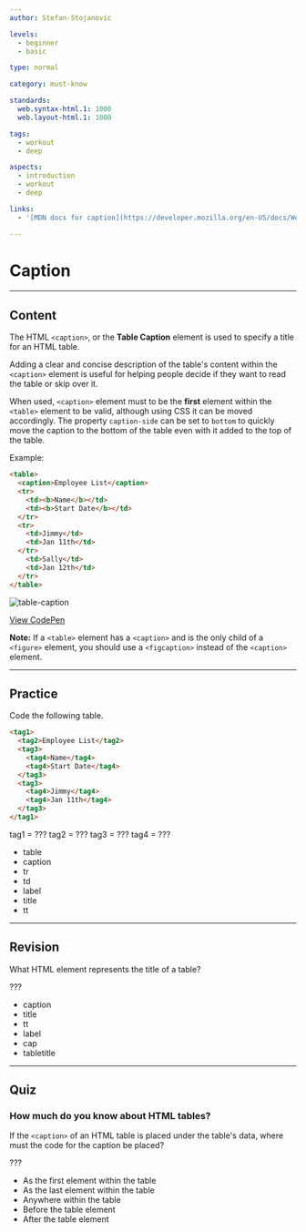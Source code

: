 ```yaml
---
author: Stefan-Stojanovic

levels:
  - beginner
  - basic

type: normal

category: must-know

standards:
  web.syntax-html.1: 1000
  web.layout-html.1: 1000

tags:
  - workout
  - deep

aspects:
  - introduction
  - workout
  - deep

links:
  - '[MDN docs for caption](https://developer.mozilla.org/en-US/docs/Web/HTML/Element/caption){website}'

---
```

# Caption
---
## Content

The HTML `<caption>`, or the **Table Caption** element is used to specify a title for an HTML table.

Adding a clear and concise description of the table's content within the `<caption>` element is useful for helping people decide if they want to read the table or skip over it.

When used, `<caption>` element must to be the **first** element within the `<table>` element to be valid, although using CSS it can be moved accordingly. The property `caption-side` can be set to `bottom` to quickly move the caption to the bottom of the table even with it added to the top of the table.

Example:
```html
<table>
  <caption>Employee List</caption>
  <tr>
    <td><b>Name</b></td>
    <td><b>Start Date</b></td>
  </tr>
  <tr>
    <td>Jimmy</td>
    <td>Jan 11th</td>
  </tr>
    <td>Sally</td>
    <td>Jan 12th</td>
  </tr>
</table>
```

![table-caption](https://img.enkipro.com/ec2e595bc8ee7beb5d9882c1ae15022e.png)

[View CodePen](https://codepen.io/enkidevs/pen/OwNXqB)

**Note:** If a `<table>` element has a `<caption>` and is the only child of a `<figure>` element, you should use a `<figcaption>` instead of the `<caption>` element.

---
## Practice

Code the following table.

```html
<tag1>
  <tag2>Employee List</tag2>
  <tag3>
    <tag4>Name</tag4>
    <tag4>Start Date</tag4>
  </tag3>
  <tag3>
    <tag4>Jimmy</tag4>
    <tag4>Jan 11th</tag4>
  </tag3>
</tag1>
```

tag1 = ???
tag2 = ???
tag3 = ???
tag4 = ???

* table
* caption
* tr
* td
* label
* title
* tt

---
## Revision

What HTML element represents the title of a table?

???

* caption
* title
* tt
* label
* cap
* tabletitle

---
## Quiz

### How much do you know about HTML tables?

If the `<caption>` of an HTML table is placed under the table's data, where must the code for the caption be placed?

???

* As the first element within the table
* As the last element within the table
* Anywhere within the table
* Before the table element
* After the table element

